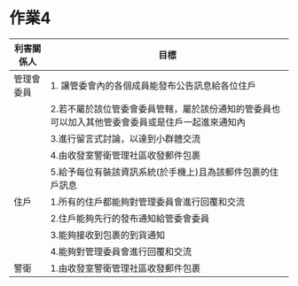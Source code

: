 # 作業4
|利害關係人|目標|
|----------|---------|
|管理會委員|1. 讓管委會內的各個成員能發布公告訊息給各位住戶|
||2.若不屬於該位管委會委員管轄，屬於該份通知的管委員也可以加入其他管委會委員或是住戶一起進來通知內|
||3.進行留言式討論，以達到小群體交流|
||4.由收發室警衛管理社區收發郵件包裹|
||5.給予每位有裝該資訊系統(於手機上)且為該郵件包裹的住戶訊息|
|住戶|1.所有的住戶都能夠對管理委員會進行回覆和交流|
||2.住戶能夠先行的發布通知給管委會委員|
||3.能夠接收到包裹的到貨通知|
||4.能夠對管理委員會進行回覆和交流|
|警衛|1.由收發室警衛管理社區收發郵件包裹|